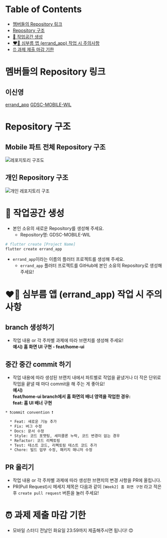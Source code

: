 # **Table of Contents**

- [멤버들의 Repository 링크](#멤버들의-Repository-링크)
- [Repository 구조](#repository-구조)
- [🏡 작업공간 생성](#🏡-작업공간-생성)
- [❤️‍🔥 심부름 앱 (errand_app) 작업 시 주의사항](#❤️‍🔥-심부름-앱-errandapp-작업-시-주의사항)
- [⏰ 과제 제출 마감 기한](#⏰-과제-제출-마감-기한)

# 멤버들의 Repository 링크

## 이신영

[errand_app](https://github.com/shinyo17/errand_app)
[GDSC-MOBILE-WIL](https://github.com/shinyo17/GDSC-MOBILE-WIL)

# Repository 구조

## **Mobile 파트 전체 Repository 구조**

![레포지토리 구조도](https://user-images.githubusercontent.com/63589031/192258351-316bff88-dfb5-41b4-ad88-fbe1aa45b491.png)

## **개인 Repository 구조**

![개인 레포지토리 구조](https://user-images.githubusercontent.com/63589031/192259185-23782f0a-de9e-4ff5-be5c-e2d8fb2176cc.png)

# 🏡 작업공간 생성

- 본인 소유의 새로운 Repository를 생성해 주세요.
  - Repository명: GDSC-MOBILE-WIL

```bash
# flutter create [Project Name]
flutter create errand_app
```

- `errand_app`이라는 이름의 플러터 프로젝트를 생성해 주세요.
  - `errand_app` 플러터 프로젝트를 GitHub에 본인 소유의 Repository로 생성해 주세요!

# ❤️‍🔥 심부름 앱 (errand_app) 작업 시 주의사항

## branch 생성하기

- 작업 내용 or 각 주차별 과제에 따라 브랜치를 생성해 주세요!  
  **예시) 홈 화면 UI 구현 - feat/home-ui**

## 중간 중간 commit 하기

- 작업 내용에 따라 생성된 브랜치 내에서 파트별로 작업을 끝냈거나 더 작은 단위로 작업을 끝낼 때 마다 commit을 해 주는 게 좋아요!  
  **예시)**  
  **feat/home-ui branch에서 홈 화면의 배너 영역을 작업한 경우:**  
  **feat: 홈 UI 배너 구현**

```bash
* ❗commit convention ❗️

  * Feat: 새로운 기능 추가
  * Fix: 버그 수정
  * Docs: 문서 수정
  * Style: 코드 포맷팅, 세미콜론 누락, 코드 변경이 없는 경우
  * Refactor: 코드 리펙토링
  * Test: 테스트 코드, 리펙토링 테스트 코드 추가
  * Chore: 빌드 업무 수정, 패키지 매니저 수정
```

## PR 올리기

- 작업 내용 or 각 주차별 과제에 따라 생성한 브랜치의 변경 사항을 PR에 올립니다.
- PR(Pull Request)시 메세지 제목은 다음과 같이 `[Week2] 홈 화면 구현` 라고 적은 후 `create pull request` 버튼을 눌러 주세요!

# ⏰ 과제 제출 마감 기한

- 모바일 스터디 전날인 화요일 23:59까지 제출해주시면 됩니다! 😊
